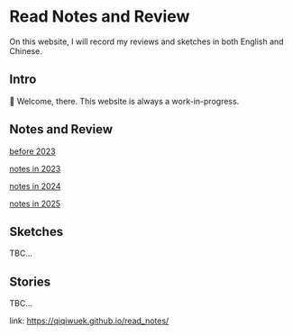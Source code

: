 # Read Notes and Review
On this website, I will record my reviews and sketches in both English and Chinese. 

## Intro
👋 Welcome, there. This website is always a work-in-progress. 

## Notes and Review
[before 2023](review/before2023.md)

[notes in 2023](review/2023_notes.md)

[notes in 2024](review/2024_notes.md)

[notes in 2025](review/2025_notes.md)


## Sketches
TBC...

## Stories
TBC...

link: https://qiqiwuek.github.io/read_notes/